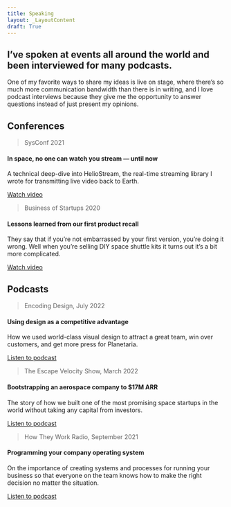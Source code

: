 ```yaml
---
title: Speaking
layout: _LayoutContent
draft: True
---
```


## I’ve spoken at events all around the world and been interviewed for many podcasts.
One of my favorite ways to share my ideas is live on stage, where there’s so much more communication bandwidth than there is in writing, and I love podcast interviews because they give me the opportunity to answer questions instead of just present my opinions.

## Conferences

> SysConf 2021

#### In space, no one can watch you stream — until now

A technical deep-dive into HelioStream, the real-time streaming library I wrote for transmitting live video back to Earth.

[Watch video](#)

> Business of Startups 2020
#### Lessons learned from our first product recall

They say that if you’re not embarrassed by your first version, you’re doing it wrong. Well when you’re selling DIY space shuttle kits it turns out it’s a bit more complicated.

[Watch video](#)

## Podcasts

> Encoding Design, July 2022
#### Using design as a competitive advantage

How we used world-class visual design to attract a great team, win over customers, and get more press for Planetaria.

[Listen to podcast](#)

> The Escape Velocity Show, March 2022
#### Bootstrapping an aerospace company to $17M ARR

The story of how we built one of the most promising space startups in the world without taking any capital from investors.

[Listen to podcast](#)

> How They Work Radio, September 2021
#### Programming your company operating system

On the importance of creating systems and processes for running your business so that everyone on the team knows how to make the right decision no matter the situation.

[Listen to podcast](#)
